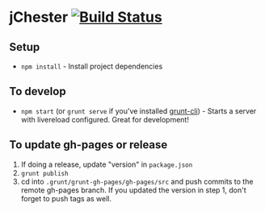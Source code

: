 jChester [![Build Status](https://travis-ci.org/jfly/jChester.png?branch=master)](https://travis-ci.org/jfly/jChester)
========

## Setup

- `npm install` - Install project dependencies

## To develop

- `npm start` (or `grunt serve` if you've installed
  [grunt-cli](http://gruntjs.com/getting-started#installing-the-cli)) - Starts
  a server with livereload configured. Great for development!

## To update gh-pages or release

1. If doing a release, update "version" in `package.json`
2. `grunt publish`
3. cd into `.grunt/grunt-gh-pages/gh-pages/src` and push commits to the remote
  gh-pages branch. If you updated the version in step 1, don't forget to push
  tags as well.
